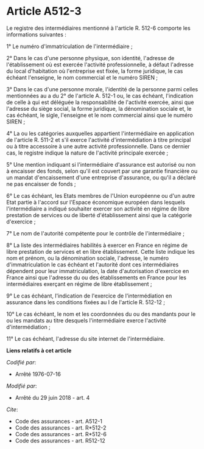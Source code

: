 # Article A512-3

Le registre des intermédiaires mentionné à l'article R. 512-6 comporte les informations suivantes :

1° Le numéro d'immatriculation de l'intermédiaire ;

2° Dans le cas d'une personne physique, son identité, l'adresse de l'établissement où est exercée l'activité professionnelle,
à défaut l'adresse du local d'habitation où l'entreprise est fixée, la forme juridique, le cas échéant l'enseigne, le nom
commercial et le numéro SIREN ;

3° Dans le cas d'une personne morale, l'identité de la personne parmi celles mentionnées au a du 2° de l'article A. 512-1 ou,
le cas échéant, l'indication de celle à qui est déléguée la responsabilité de l'activité exercée, ainsi que l'adresse du
siège social, la forme juridique, la dénomination sociale et, le cas échéant, le sigle, l'enseigne et le nom commercial ainsi
que le numéro SIREN ;

4° La ou les catégories auxquelles appartient l'intermédiaire en application de l'article R. 511-2 et s'il exerce l'activité
d'intermédiation à titre principal ou à titre accessoire à une autre activité professionnelle. Dans ce dernier cas, le
registre indique la nature de l'activité principale exercée ;

5° Une mention indiquant si l'intermédiaire d'assurance est autorisé ou non à encaisser des fonds, selon qu'il est couvert
par une garantie financière ou un mandat d'encaissement d'une entreprise d'assurance, ou qu'il a déclaré ne pas encaisser de
fonds ;

6° Le cas échéant, les Etats membres de l'Union européenne ou d'un autre Etat partie à l'accord sur l'Espace économique
européen dans lesquels l'intermédiaire a indiqué souhaiter exercer son activité en régime de libre prestation de services ou
de liberté d'établissement ainsi que la catégorie d'exercice ;

7° Le nom de l'autorité compétente pour le contrôle de l'intermédiaire ;

8° La liste des intermédiaires habilités à exercer en France en régime de libre prestation de services et en libre
établissement. Cette liste indique les nom et prénom, ou la dénomination sociale, l'adresse, le numéro d'immatriculation le
cas échéant et l'autorité dont ces intermédiaires dépendent pour leur immatriculation, la date d'autorisation d'exercice en
France ainsi que l'adresse du ou des établissements en France pour les intermédiaires exerçant en régime de libre
établissement ;

9° Le cas échéant, l'indication de l'exercice de l'intermédiation en assurance dans les conditions fixées au I de l'article
R. 512-12 ;

10° Le cas échéant, le nom et les coordonnées du ou des mandants pour le ou les mandats au titre desquels l'intermédiaire
exerce l'activité d'intermédiation ;

11° Le cas échéant, l'adresse du site internet de l'intermédiaire.

**Liens relatifs à cet article**

_Codifié par_:

  - Arrêté 1976-07-16

_Modifié par_:

  - Arrêté du 29 juin 2018 - art. 4

_Cite_:

  - Code des assurances - art. A512-1
  - Code des assurances - art. R*512-2
  - Code des assurances - art. R*512-6
  - Code des assurances - art. R512-12
